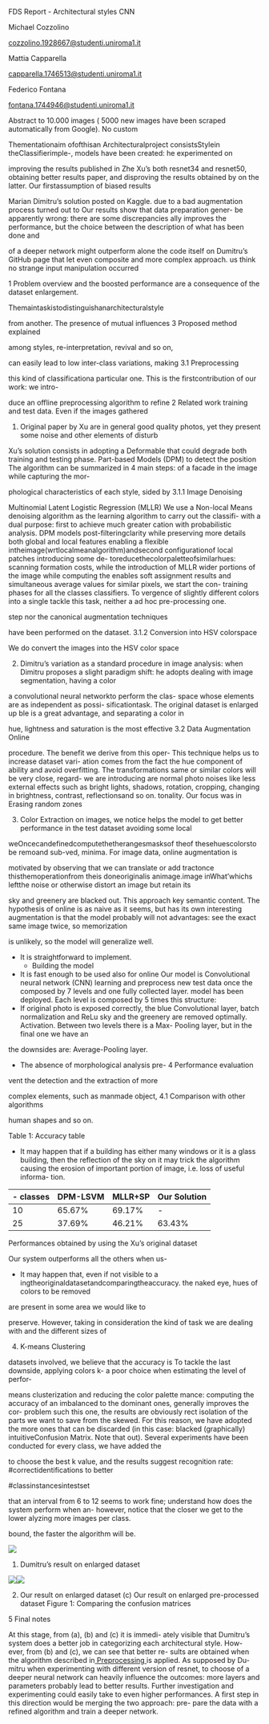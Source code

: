 ﻿FDS Report - Architectural styles CNN

Michael Cozzolino

cozzolino.1928667@studenti.uniroma1.it

Mattia Capparella

capparella.1746513@studenti.uniroma1.it

Federico Fontana

fontana.1744946@studenti.uniroma1.it

Abstract to 10.000 images ( 5000 new images have been scraped automatically from Google). No custom

Thementationaim ofofthisan Architecturalproject consistsStylein theClassifierimple-, models have been created: he experimented on

improving the results published in Zhe Xu’s both resnet34 and resnet50, obtaining better results paper, and disproving the results obtained by on the latter. Our firstassumption of biased results

Marian Dimitru’s solution posted on Kaggle. due to a bad augmentation process turned out to Our results show that data preparation gener- be apparently wrong: there are some discrepancies ally improves the performance, but the choice between the description of what has been done and

of a deeper network might outperform alone the code itself on Dumitru’s GitHub page that let even composite and more complex approach. us think no strange input manipulation occurred

1 Problem overview and the boosted performance are a consequence of the dataset enlargement.

Themaintaskistodistinguishanarchitecturalstyle

from another. The presence of mutual influences 3 Proposed method explained

among styles, re-interpretation, revival and so on,

can easily lead to low inter-class variations, making 3.1 Preprocessing

this kind of classificationa particular one. This is the firstcontribution of our work: we intro-

duce an offline preprocessing algorithm to refine 2 Related work training and test data. Even if the images gathered

1. Original paper by Xu are in general good quality photos, yet they present some noise and other elements of disturb

Xu’s solution consists in adopting a Deformable that could degrade both training and testing phase. Part-based Models (DPM) to detect the position The algorithm can be summarized in 4 main steps: of a facade in the image while capturing the mor-

phological characteristics of each style, sided by 3.1.1 Image Denoising

Multinomial Latent Logistic Regression (MLLR) We use a Non-local Means denoising algorithm as the learning algorithm to carry out the classifi- with a dual purpose: first to achieve much greater cation with probabilistic analysis. DPM models post-filteringclarity while preserving more details both global and local features enabling a flexible intheimage(wrtlocalmeanalgorithm)andsecond configurationof local patches introducing some de- toreducethecolorpaletteofsimilarhues: scanning formation costs, while the introduction of MLLR wider portions of the image while computing the enables soft assignment results and simultaneous average values for similar pixels, we start the con- training phases for all the classes classifiers. To vergence of slightly different colors into a single tackle this task, neither a ad hoc pre-processing one.

step nor the canonical augmentation techniques

have been performed on the dataset. 3.1.2 Conversion into HSV colorspace

We do convert the images into the HSV color space

2. Dimitru’s variation as a standard procedure in image analysis: when Dimitru proposes a slight paradigm shift: he adopts dealing with image segmentation, having a color

a convolutional neural networkto perform the clas- space whose elements are as independent as possi- sificationtask. The original dataset is enlarged up ble is a great advantage, and separating a color in

hue, lightness and saturation is the most effective 3.2 Data Augmentation Online

procedure. The benefit we derive from this oper- This technique helps us to increase dataset vari- ation comes from the fact the hue component of ability and avoid overfitting. The transformations same or similar colors will be very close, regard- we are introducing are normal photo noises like less external effects such as bright lights, shadows, rotation, cropping, changing in brightness, contrast, reflectionsand so on. tonality. Our focus was in Erasing random zones

3. Color Extraction on images, we notice helps the model to get better performance in the test dataset avoiding some local

weOncecandefinedcomputethetherangesmasksof theof thesehuescolorsto be remoand sub-ved, minima. For image data, online augmentation is

motivated by observing that we can translate or add tractonce thisthemoperationfrom theis doneoriginalis animage.image inWhat’whichs leftthe noise or otherwise distort an image but retain its

sky and greenery are blacked out. This approach key semantic content. The hypothesis of online is as naive as it seems, but has its own interesting augmentation is that the model probably will not advantages: see the exact same image twice, so memorization

is unlikely, so the model will generalize well.

- It is straightforward to implement.
  - Building the model
- It is fast enough to be used also for online Our model is Convolutional neural network (CNN) learning and preprocess new test data once the composed by 7 levels and one fully collected layer. model has been deployed. Each level is composed by 5 times this structure:
- If original photo is exposed correctly, the blue Convolutional layer, batch normalization and ReLu sky and the greenery are removed optimally. Activation. Between two levels there is a Max- Pooling layer, but in the final one we have an

the downsides are: Average-Pooling layer.

- The absence of morphological analysis pre- 4 Performance evaluation

vent the detection and the extraction of more

complex elements, such as manmade object, 4.1 Comparison with other algorithms

human shapes and so on.

Table 1: Accuracy table

- It may happen that if a building has either many windows or it is a glass building, then the reflection of the sky on it may trick the algorithm causing the erosion of important portion of image, i.e. loss of useful informa- tion.

|- classes|DPM-LSVM|MLLR+SP|Our Solution|
| - | - | - | - |
|10|65.67%|69.17%|-|
|25|37.69%|46.21%|63.43%|
Performances obtained by using the Xu’s original dataset

Our system outperforms all the others when us-

- It may happen that, even if not visible to a ingtheoriginaldatasetandcomparingtheaccuracy. the naked eye, hues of colors to be removed

are present in some area we would like to

preserve. However, taking in consideration the kind of task we are dealing with and the different sizes of

4. K-means Clustering

datasets involved, we believe that the accuracy is To tackle the last downside, applying colors k- a poor choice when estimating the level of perfor-

means clusterization and reducing the color palette mance: computing the accuracy of an imbalanced to the dominant ones, generally improves the cor- problem such this one, the results are obviously rect isolation of the parts we want to save from the skewed. For this reason, we have adopted the more ones that can be discarded (in this case: blacked (graphically) intuitiveConfusion Matrix. Note that out). Several experiments have been conducted for every class, we have added the

to choose the best k value, and the results suggest recognition rate: #correctidentifications to better

#classinstancesintestset

that an interval from 6 to 12 seems to work fine; understand how does the system perform when an- however, notice that the closer we get to the lower alyzing more images per class.

bound, the faster the algorithm will be.

![](Aspose.Words.73d9cb93-52ad-4b0f-95a8-05591ad154ae.001.png)

1) Dumitru’s result on enlarged dataset

![](Aspose.Words.73d9cb93-52ad-4b0f-95a8-05591ad154ae.002.png)![](Aspose.Words.73d9cb93-52ad-4b0f-95a8-05591ad154ae.003.png)

2) Our result on enlarged dataset (c) Our result on enlarged pre-processed dataset Figure 1: Comparing the confusion matrices

5 Final notes

At this stage, from (a), (b) and (c) it is immedi- ately visible that Dumitru’s system does a better job in categorizing each architectural style. How- ever, from (b) and (c), we can see that better re- sults are obtained when the algorithm described in[ Preprocessing ](#_page0_x307.28_y416.24)is applied. As supposed by Du- mitru when experimenting with different version of resnet, to choose of a deeper neural network can heavily influence the outcomes: more layers and parameters probably lead to better results. Further investigation and experimenting could easily take to even higher performances. A first step in this direction would be merging the two approach: pre- pare the data with a refined algorithm and train a deeper network.
